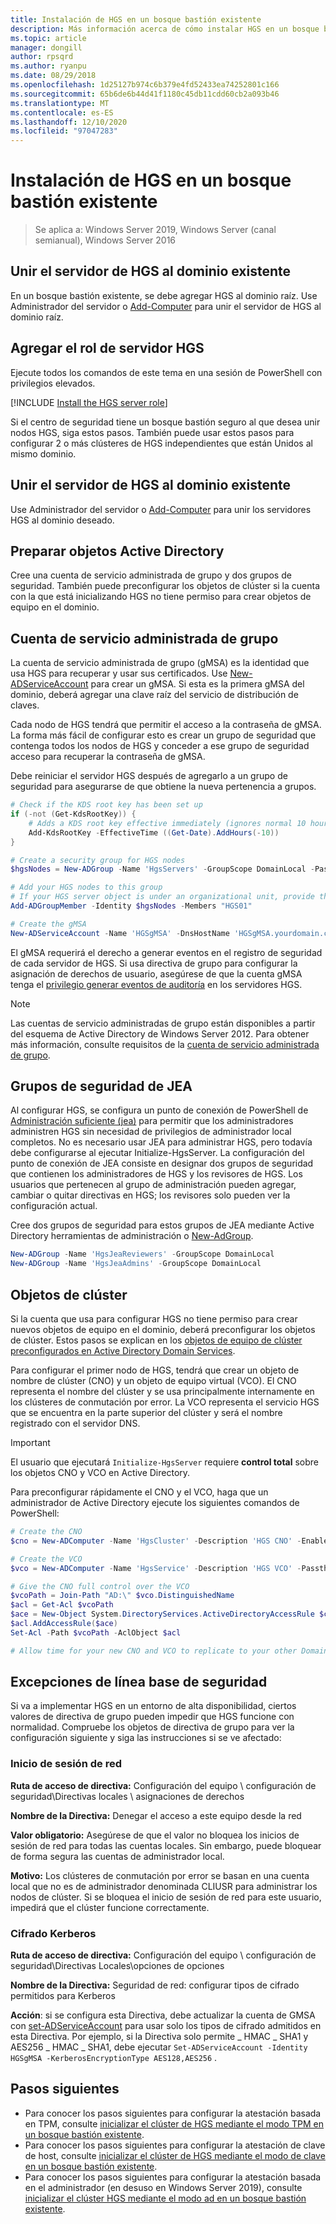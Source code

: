 ```yaml
---
title: Instalación de HGS en un bosque bastión existente
description: Más información acerca de cómo instalar HGS en un bosque bastión existente
ms.topic: article
manager: dongill
author: rpsqrd
ms.author: ryanpu
ms.date: 08/29/2018
ms.openlocfilehash: 1d25127b974c6b379e4fd52433ea74252801c166
ms.sourcegitcommit: 65b6de6b44d41f1180c45db11cdd60cb2a093b46
ms.translationtype: MT
ms.contentlocale: es-ES
ms.lasthandoff: 12/10/2020
ms.locfileid: "97047283"
---
```

# <a name="install-hgs-in-an-existing-bastion-forest"></a>Instalación de HGS en un bosque bastión existente

>Se aplica a: Windows Server 2019, Windows Server (canal semianual), Windows Server 2016


## <a name="join-the-hgs-server-to-the-existing-domain"></a>Unir el servidor de HGS al dominio existente

En un bosque bastión existente, se debe agregar HGS al dominio raíz. Use Administrador del servidor o [Add-Computer](https://go.microsoft.com/fwlink/?LinkId=821564) para unir el servidor de HGS al dominio raíz.

## <a name="add-the-hgs-server-role"></a>Agregar el rol de servidor HGS

Ejecute todos los comandos de este tema en una sesión de PowerShell con privilegios elevados.

[!INCLUDE [Install the HGS server role](../../../includes/guarded-fabric-install-hgs-server-role.md)]

Si el centro de seguridad tiene un bosque bastión seguro al que desea unir nodos HGS, siga estos pasos.
También puede usar estos pasos para configurar 2 o más clústeres de HGS independientes que están Unidos al mismo dominio.

## <a name="join-the-hgs-server-to-the-existing-domain"></a>Unir el servidor de HGS al dominio existente

Use Administrador del servidor o [Add-Computer](https://go.microsoft.com/fwlink/?LinkId=821564) para unir los servidores HGS al dominio deseado.

## <a name="prepare-active-directory-objects"></a>Preparar objetos Active Directory

Cree una cuenta de servicio administrada de grupo y dos grupos de seguridad.
También puede preconfigurar los objetos de clúster si la cuenta con la que está inicializando HGS no tiene permiso para crear objetos de equipo en el dominio.

## <a name="group-managed-service-account"></a>Cuenta de servicio administrada de grupo

La cuenta de servicio administrada de grupo (gMSA) es la identidad que usa HGS para recuperar y usar sus certificados. Use [New-ADServiceAccount](/powershell/module/addsadministration/new-adserviceaccount) para crear un gMSA.
Si esta es la primera gMSA del dominio, deberá agregar una clave raíz del servicio de distribución de claves.

Cada nodo de HGS tendrá que permitir el acceso a la contraseña de gMSA.
La forma más fácil de configurar esto es crear un grupo de seguridad que contenga todos los nodos de HGS y conceder a ese grupo de seguridad acceso para recuperar la contraseña de gMSA.

Debe reiniciar el servidor HGS después de agregarlo a un grupo de seguridad para asegurarse de que obtiene la nueva pertenencia a grupos.

```powershell
# Check if the KDS root key has been set up
if (-not (Get-KdsRootKey)) {
    # Adds a KDS root key effective immediately (ignores normal 10 hour waiting period)
    Add-KdsRootKey -EffectiveTime ((Get-Date).AddHours(-10))
}

# Create a security group for HGS nodes
$hgsNodes = New-ADGroup -Name 'HgsServers' -GroupScope DomainLocal -PassThru

# Add your HGS nodes to this group
# If your HGS server object is under an organizational unit, provide the full distinguished name instead of "HGS01"
Add-ADGroupMember -Identity $hgsNodes -Members "HGS01"

# Create the gMSA
New-ADServiceAccount -Name 'HGSgMSA' -DnsHostName 'HGSgMSA.yourdomain.com' -PrincipalsAllowedToRetrieveManagedPassword $hgsNodes
```

El gMSA requerirá el derecho a generar eventos en el registro de seguridad de cada servidor de HGS.
Si usa directiva de grupo para configurar la asignación de derechos de usuario, asegúrese de que la cuenta gMSA tenga el [privilegio generar eventos de auditoría](/previous-versions/windows/it-pro/windows-server-2012-R2-and-2012/dn221956%28v=ws.11%29) en los servidores HGS.

> [!NOTE]
> Las cuentas de servicio administradas de grupo están disponibles a partir del esquema de Active Directory de Windows Server 2012.
> Para obtener más información, consulte requisitos de la [cuenta de servicio administrada de grupo](/previous-versions/windows/it-pro/windows-server-2012-R2-and-2012/jj128431(v=ws.11)).

## <a name="jea-security-groups"></a>Grupos de seguridad de JEA

Al configurar HGS, se configura un punto de conexión de PowerShell de [Administración suficiente (jea)](/powershell/scripting/learn/remoting/jea/overview) para permitir que los administradores administren HGS sin necesidad de privilegios de administrador local completos.
No es necesario usar JEA para administrar HGS, pero todavía debe configurarse al ejecutar Initialize-HgsServer.
La configuración del punto de conexión de JEA consiste en designar dos grupos de seguridad que contienen los administradores de HGS y los revisores de HGS.
Los usuarios que pertenecen al grupo de administración pueden agregar, cambiar o quitar directivas en HGS; los revisores solo pueden ver la configuración actual.

Cree dos grupos de seguridad para estos grupos de JEA mediante Active Directory herramientas de administración o [New-AdGroup](/powershell/module/addsadministration/new-adgroup).

```powershell
New-ADGroup -Name 'HgsJeaReviewers' -GroupScope DomainLocal
New-ADGroup -Name 'HgsJeaAdmins' -GroupScope DomainLocal
```

## <a name="cluster-objects"></a>Objetos de clúster

Si la cuenta que usa para configurar HGS no tiene permiso para crear nuevos objetos de equipo en el dominio, deberá preconfigurar los objetos de clúster.
Estos pasos se explican en los [objetos de equipo de clúster preconfigurados en Active Directory Domain Services](/previous-versions/windows/it-pro/windows-server-2012-R2-and-2012/dn466519(v=ws.11)).

Para configurar el primer nodo de HGS, tendrá que crear un objeto de nombre de clúster (CNO) y un objeto de equipo virtual (VCO).
El CNO representa el nombre del clúster y se usa principalmente internamente en los clústeres de conmutación por error.
La VCO representa el servicio HGS que se encuentra en la parte superior del clúster y será el nombre registrado con el servidor DNS.

> [!IMPORTANT]
> El usuario que ejecutará `Initialize-HgsServer` requiere **control total** sobre los objetos CNO y VCO en Active Directory.

Para preconfigurar rápidamente el CNO y el VCO, haga que un administrador de Active Directory ejecute los siguientes comandos de PowerShell:

```powershell
# Create the CNO
$cno = New-ADComputer -Name 'HgsCluster' -Description 'HGS CNO' -Enabled $false -Passthru

# Create the VCO
$vco = New-ADComputer -Name 'HgsService' -Description 'HGS VCO' -Passthru

# Give the CNO full control over the VCO
$vcoPath = Join-Path "AD:\" $vco.DistinguishedName
$acl = Get-Acl $vcoPath
$ace = New-Object System.DirectoryServices.ActiveDirectoryAccessRule $cno.SID, "GenericAll", "Allow"
$acl.AddAccessRule($ace)
Set-Acl -Path $vcoPath -AclObject $acl

# Allow time for your new CNO and VCO to replicate to your other Domain Controllers before continuing
```

## <a name="security-baseline-exceptions"></a>Excepciones de línea base de seguridad

Si va a implementar HGS en un entorno de alta disponibilidad, ciertos valores de directiva de grupo pueden impedir que HGS funcione con normalidad.
Compruebe los objetos de directiva de grupo para ver la configuración siguiente y siga las instrucciones si se ve afectado:

### <a name="network-logon"></a>Inicio de sesión de red

**Ruta de acceso de directiva:** Configuración del equipo \ configuración de seguridad\Directivas locales \ asignaciones de derechos

**Nombre de la Directiva:** Denegar el acceso a este equipo desde la red

**Valor obligatorio:** Asegúrese de que el valor no bloquea los inicios de sesión de red para todas las cuentas locales. Sin embargo, puede bloquear de forma segura las cuentas de administrador local.

**Motivo:** Los clústeres de conmutación por error se basan en una cuenta local que no es de administrador denominada CLIUSR para administrar los nodos de clúster. Si se bloquea el inicio de sesión de red para este usuario, impedirá que el clúster funcione correctamente.

### <a name="kerberos-encryption"></a>Cifrado Kerberos

**Ruta de acceso de directiva:** Configuración del equipo \ configuración de seguridad\Directivas Locales\opciones de opciones

**Nombre de la Directiva:** Seguridad de red: configurar tipos de cifrado permitidos para Kerberos

**Acción**: si se configura esta Directiva, debe actualizar la cuenta de GMSA con [set-ADServiceAccount](/powershell/module/addsadministration/set-adserviceaccount) para usar solo los tipos de cifrado admitidos en esta Directiva. Por ejemplo, si la Directiva solo permite \_ HMAC \_ SHA1 y AES256 \_ HMAC \_ SHA1, debe ejecutar `Set-ADServiceAccount -Identity HGSgMSA -KerberosEncryptionType AES128,AES256` .



## <a name="next-steps"></a>Pasos siguientes

- Para conocer los pasos siguientes para configurar la atestación basada en TPM, consulte [inicializar el clúster de HGS mediante el modo TPM en un bosque bastión existente](guarded-fabric-initialize-hgs-tpm-mode-bastion.md).
- Para conocer los pasos siguientes para configurar la atestación de clave de host, consulte [inicializar el clúster de HGS mediante el modo de clave en un bosque bastión existente](guarded-fabric-initialize-hgs-key-mode-bastion.md).
- Para conocer los pasos siguientes para configurar la atestación basada en el administrador (en desuso en Windows Server 2019), consulte [inicializar el clúster HGS mediante el modo ad en un bosque bastión existente](guarded-fabric-initialize-hgs-ad-mode-bastion.md).
